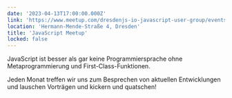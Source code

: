 ```yaml
---
date: '2023-04-13T17:00:00.000Z'
link: 'https://www.meetup.com/dresdenjs-io-javascript-user-group/events/292454929'
location: 'Hermann-Mende-Straße 4, Dresden'
title: 'JavaScript Meetup'
locked: false
---
```

JavaScript ist besser als gar keine Programmiersprache ohne Metaprogrammierung und First-Class-Funktionen.

Jeden Monat treffen wir uns zum Besprechen von aktuellen Entwicklungen und lauschen Vorträgen und kickern und quatschen!
